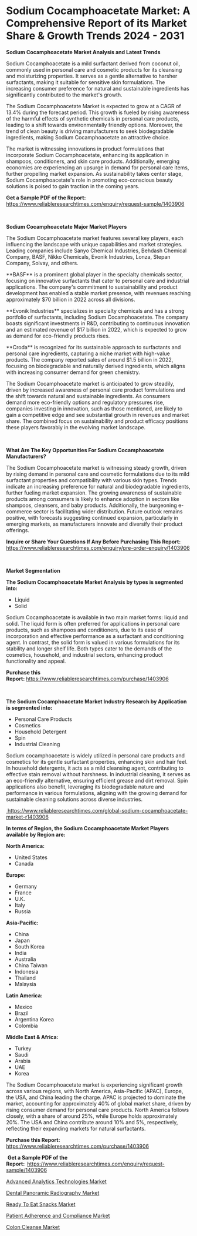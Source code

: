 <p><h1>Sodium Cocamphoacetate Market: A Comprehensive Report of its Market Share & Growth Trends 2024 - 2031</h1></p><p><strong>Sodium Cocamphoacetate Market Analysis and Latest Trends</strong></p>
<p><p>Sodium Cocamphoacetate is a mild surfactant derived from coconut oil, commonly used in personal care and cosmetic products for its cleansing and moisturizing properties. It serves as a gentle alternative to harsher surfactants, making it suitable for sensitive skin formulations. The increasing consumer preference for natural and sustainable ingredients has significantly contributed to the market's growth.</p><p>The Sodium Cocamphoacetate Market is expected to grow at a CAGR of 13.4% during the forecast period. This growth is fueled by rising awareness of the harmful effects of synthetic chemicals in personal care products, leading to a shift towards environmentally friendly options. Moreover, the trend of clean beauty is driving manufacturers to seek biodegradable ingredients, making Sodium Cocamphoacetate an attractive choice.</p><p>The market is witnessing innovations in product formulations that incorporate Sodium Cocamphoacetate, enhancing its application in shampoos, conditioners, and skin care products. Additionally, emerging economies are experiencing an upsurge in demand for personal care items, further propelling market expansion. As sustainability takes center stage, Sodium Cocamphoacetate's role in promoting eco-conscious beauty solutions is poised to gain traction in the coming years.</p></p>
<p><strong>Get a Sample PDF of the Report:&nbsp;</strong> <a href="https://www.reliableresearchtimes.com/enquiry/request-sample/1403906?utm_campaign=1602&utm_medium=2&utm_source=Github&utm_content=ia&utm_term=23102024&utm_id=sodium-cocamphoacetate">https://www.reliableresearchtimes.com/enquiry/request-sample/1403906</a></p>
<p>&nbsp;</p>
<p><strong>Sodium Cocamphoacetate Major Market Players</strong></p>
<p><p>The Sodium Cocamphoacetate market features several key players, each influencing the landscape with unique capabilities and market strategies. Leading companies include Sanyo Chemical Industries, Behdash Chemical Company, BASF, Nikko Chemicals, Evonik Industries, Lonza, Stepan Company, Solvay, and others.</p><p>**BASF** is a prominent global player in the specialty chemicals sector, focusing on innovative surfactants that cater to personal care and industrial applications. The company's commitment to sustainability and product development has enabled a stable market presence, with revenues reaching approximately $70 billion in 2022 across all divisions. </p><p>**Evonik Industries** specializes in specialty chemicals and has a strong portfolio of surfactants, including Sodium Cocamphoacetate. The company boasts significant investments in R&D, contributing to continuous innovation and an estimated revenue of $17 billion in 2022, which is expected to grow as demand for eco-friendly products rises.</p><p>**Croda** is recognized for its sustainable approach to surfactants and personal care ingredients, capturing a niche market with high-value products. The company reported sales of around $1.5 billion in 2022, focusing on biodegradable and naturally derived ingredients, which aligns with increasing consumer demand for green chemistry.</p><p>The Sodium Cocamphoacetate market is anticipated to grow steadily, driven by increased awareness of personal care product formulations and the shift towards natural and sustainable ingredients. As consumers demand more eco-friendly options and regulatory pressures rise, companies investing in innovation, such as those mentioned, are likely to gain a competitive edge and see substantial growth in revenues and market share. The combined focus on sustainability and product efficacy positions these players favorably in the evolving market landscape.</p></p>
<p>&nbsp;</p>
<p><strong>What Are The Key Opportunities For Sodium Cocamphoacetate Manufacturers?</strong></p>
<p><p>The Sodium Cocamphoacetate market is witnessing steady growth, driven by rising demand in personal care and cosmetic formulations due to its mild surfactant properties and compatibility with various skin types. Trends indicate an increasing preference for natural and biodegradable ingredients, further fueling market expansion. The growing awareness of sustainable products among consumers is likely to enhance adoption in sectors like shampoos, cleansers, and baby products. Additionally, the burgeoning e-commerce sector is facilitating wider distribution. Future outlook remains positive, with forecasts suggesting continued expansion, particularly in emerging markets, as manufacturers innovate and diversify their product offerings.</p></p>
<p><strong>Inquire or Share Your Questions If Any Before Purchasing This Report:</strong> <a href="https://www.reliableresearchtimes.com/enquiry/pre-order-enquiry/1403906?utm_campaign=1602&utm_medium=2&utm_source=Github&utm_content=ia&utm_term=23102024&utm_id=sodium-cocamphoacetate">https://www.reliableresearchtimes.com/enquiry/pre-order-enquiry/1403906</a></p>
<p>&nbsp;</p>
<p><strong>Market Segmentation</strong></p>
<p><strong>The Sodium Cocamphoacetate Market Analysis by types is segmented into:</strong></p>
<p><ul><li>Liquid</li><li>Solid</li></ul></p>
<p><p>Sodium Cocamphoacetate is available in two main market forms: liquid and solid. The liquid form is often preferred for applications in personal care products, such as shampoos and conditioners, due to its ease of incorporation and effective performance as a surfactant and conditioning agent. In contrast, the solid form is valued in various formulations for its stability and longer shelf life. Both types cater to the demands of the cosmetics, household, and industrial sectors, enhancing product functionality and appeal.</p></p>
<p><strong>Purchase this Report:&nbsp;</strong><a href="https://www.reliableresearchtimes.com/purchase/1403906?utm_campaign=1602&utm_medium=2&utm_source=Github&utm_content=ia&utm_term=23102024&utm_id=sodium-cocamphoacetate">https://www.reliableresearchtimes.com/purchase/1403906</a></p>
<p>&nbsp;</p>
<p><strong>The Sodium Cocamphoacetate Market Industry Research by Application is segmented into:</strong></p>
<p><ul><li>Personal Care Products</li><li>Cosmetics</li><li>Household Detergent</li><li>Spin</li><li>Industrial Cleaning</li></ul></p>
<p><p>Sodium cocamphoacetate is widely utilized in personal care products and cosmetics for its gentle surfactant properties, enhancing skin and hair feel. In household detergents, it acts as a mild cleansing agent, contributing to effective stain removal without harshness. In industrial cleaning, it serves as an eco-friendly alternative, ensuring efficient grease and dirt removal. Spin applications also benefit, leveraging its biodegradable nature and performance in various formulations, aligning with the growing demand for sustainable cleaning solutions across diverse industries.</p></p>
<p><a href="https://www.reliableresearchtimes.com/global-sodium-cocamphoacetate-market-r1403906?utm_campaign=1602&utm_medium=2&utm_source=Github&utm_content=ia&utm_term=23102024&utm_id=sodium-cocamphoacetate">&nbsp;https://www.reliableresearchtimes.com/global-sodium-cocamphoacetate-market-r1403906</a></p>
<p><strong>In terms of Region, the Sodium Cocamphoacetate Market Players available by Region are:</strong></p>
<p>
    <p> <strong> North America: </strong>
        <ul>
            <li>United States</li>
            <li>Canada</li>
        </ul>
        </p> 
    <p> <strong> Europe: </strong>
        <ul>
            <li>Germany</li>
            <li>France</li>
            <li>U.K.</li>
            <li>Italy</li>
            <li>Russia</li>
        </ul>
        </p> 
    <p> <strong> Asia-Pacific: </strong>
        <ul>
            <li>China</li>
            <li>Japan</li>
            <li>South Korea</li>
            <li>India</li>
            <li>Australia</li>
            <li>China Taiwan</li>
            <li>Indonesia</li>
            <li>Thailand</li>
            <li>Malaysia</li>
        </ul>
        </p> 
    <p> <strong> Latin America: </strong>
        <ul>
            <li>Mexico</li>
            <li>Brazil</li>
            <li>Argentina Korea</li>
            <li>Colombia</li>
        </ul>
        </p> 
    <p> <strong> Middle East & Africa: </strong>
        <ul>
            <li>Turkey</li>
            <li>Saudi</li>
            <li>Arabia</li>
            <li>UAE</li>
            <li>Korea</li>
        </ul>
    </p>
    </p>
<p><p>The Sodium Cocamphoacetate market is experiencing significant growth across various regions, with North America, Asia-Pacific (APAC), Europe, the USA, and China leading the charge. APAC is projected to dominate the market, accounting for approximately 40% of global market share, driven by rising consumer demand for personal care products. North America follows closely, with a share of around 25%, while Europe holds approximately 20%. The USA and China contribute around 10% and 5%, respectively, reflecting their expanding markets for natural surfactants.</p></p>
<p><strong>Purchase this Report: </strong><a href="https://www.reliableresearchtimes.com/purchase/1403906?utm_campaign=1602&utm_medium=2&utm_source=Github&utm_content=ia&utm_term=23102024&utm_id=sodium-cocamphoacetate">https://www.reliableresearchtimes.com/purchase/1403906</a></p>
<p>&nbsp;<strong>Get a Sample PDF of the Report:&nbsp;&nbsp;</strong><a href="https://www.reliableresearchtimes.com/enquiry/request-sample/1403906?utm_campaign=1602&utm_medium=2&utm_source=Github&utm_content=ia&utm_term=23102024&utm_id=sodium-cocamphoacetate">https://www.reliableresearchtimes.com/enquiry/request-sample/1403906</a></p>
<p><strong></strong></p>
<p><p><a href="https://www.linkedin.com/pulse/advanced-analytics-technologies-market-navigating-challenges-a0pje?utm_campaign=1602&utm_medium=2&utm_source=Github&utm_content=ia&utm_term=23102024&utm_id=sodium-cocamphoacetate">Advanced Analytics Technologies Market</a></p><p><a href="https://www.linkedin.com/pulse/dental-panoramic-radiography-landscape-product-spectrum-ro8he?utm_campaign=1602&utm_medium=2&utm_source=Github&utm_content=ia&utm_term=23102024&utm_id=sodium-cocamphoacetate">Dental Panoramic Radiography Market</a></p><p><a href="https://www.linkedin.com/pulse/top-trends-transforming-ready-eat-snacks-market-2024-o8pne?utm_campaign=1602&utm_medium=2&utm_source=Github&utm_content=ia&utm_term=23102024&utm_id=sodium-cocamphoacetate">Ready To Eat Snacks Market</a></p><p><a href="https://www.linkedin.com/pulse/patient-adherence-compliance-market-outlook-share-analysis-ks2be?utm_campaign=1602&utm_medium=2&utm_source=Github&utm_content=ia&utm_term=23102024&utm_id=sodium-cocamphoacetate">Patient Adherence and Compliance Market</a></p><p><a href="https://www.linkedin.com/pulse/global-colon-cleanse-market-opportunities-challenges2024-nmmyc?utm_campaign=1602&utm_medium=2&utm_source=Github&utm_content=ia&utm_term=23102024&utm_id=sodium-cocamphoacetate">Colon Cleanse Market</a></p></p>